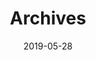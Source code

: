 ---
title: Archives
date: 2019-05-28
layout: archives
slug: archives
menu:
    main:
        weight: -70
        params: 
            icon: archives
---